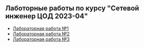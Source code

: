 ## Лаботорные работы по курсу "Сетевой инженер ЦОД 2023-04"
- [Лабораторная работа №1](lab1)
- [Лабораторная работа №2](lab2)
- [Лабораторная работа №3](lab3)
